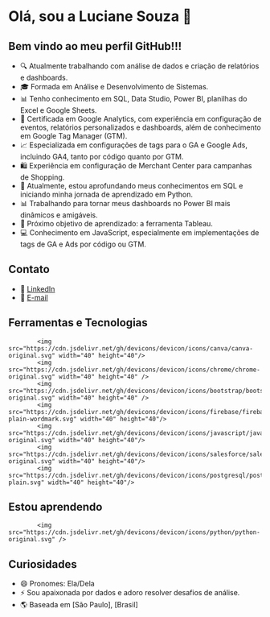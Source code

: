 # Olá, sou a Luciane Souza 👋

## Bem vindo ao meu perfil GitHub!!!

- 🔍 Atualmente trabalhando com análise de dados e criação de relatórios e dashboards.
- 🎓 Formada em Análise e Desenvolvimento de Sistemas.
- 📊 Tenho conhecimento em SQL, Data Studio, Power BI, planilhas do Excel e Google Sheets.
- 🚀 Certificada em Google Analytics, com experiência em configuração de eventos, relatórios personalizados e dashboards, além de conhecimento em Google Tag Manager (GTM).
- 📈 Especializada em configurações de tags para o GA e Google Ads, incluindo GA4, tanto por código quanto por GTM.
- 🛍️ Experiência em configuração de Merchant Center para campanhas de Shopping.
- 🌱 Atualmente, estou aprofundando meus conhecimentos em SQL e iniciando minha jornada de aprendizado em Python.
- 📊 Trabalhando para tornar meus dashboards no Power BI mais dinâmicos e amigáveis.
- 📖 Próximo objetivo de aprendizado: a ferramenta Tableau.
- 💻 Conhecimento em JavaScript, especialmente em implementações de tags de GA e Ads por código ou GTM.

## Contato

- 🔗 [LinkedIn]([https://www.linkedin.com/in/seu-perfil/](https://www.linkedin.com/in/luciane-souza-24abbb14b/))
- 📧 [E-mail](lucianesouzalu1@gmail.com)

## Ferramentas e Tecnologias

            <img src="https://cdn.jsdelivr.net/gh/devicons/devicon/icons/canva/canva-original.svg" width="40" height="40"/>
            <img src="https://cdn.jsdelivr.net/gh/devicons/devicon/icons/chrome/chrome-original.svg" width="40" height="40" /> 
            <img src="https://cdn.jsdelivr.net/gh/devicons/devicon/icons/bootstrap/bootstrap-original.svg" width="40" height="40" /> 
            <img src="https://cdn.jsdelivr.net/gh/devicons/devicon/icons/firebase/firebase-plain-wordmark.svg" width="40" height="40"/> 
            <img src="https://cdn.jsdelivr.net/gh/devicons/devicon/icons/javascript/javascript-original.svg" width="40" height="40"/> 
            <img src="https://cdn.jsdelivr.net/gh/devicons/devicon/icons/salesforce/salesforce-original.svg" width="40" height="40"/> 
            <img src="https://cdn.jsdelivr.net/gh/devicons/devicon/icons/postgresql/postgresql-plain.svg" width="40" height="40"/>
          

## Estou aprendendo

            <img src="https://cdn.jsdelivr.net/gh/devicons/devicon/icons/python/python-original.svg" />
          

## Curiosidades

- 😄 Pronomes: Ela/Dela
- ⚡ Sou apaixonada por dados e adoro resolver desafios de análise.
- 🌎 Baseada em [São Paulo], [Brasil]


